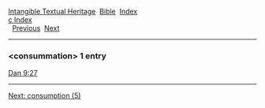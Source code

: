 [Intangible Textual Heritage](../../index)  [Bible](../index) 
[Index](index)   
[c Index](_c_)  
  [Previous](c02502)  [Next](c02504) 

------------------------------------------------------------------------

### &lt;consummation&gt; 1 entry

[Dan 9:27](../kjv/dan009.htm#027)  

------------------------------------------------------------------------

[Next: consumption (5)](c02504)
